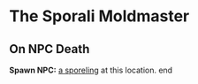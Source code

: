 # The Sporali Moldmaster


## On NPC Death

**Spawn NPC:**  [a sporeling](/npc/11000) at this location.
end
